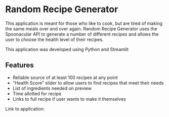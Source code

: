# Random Recipe Generator

This application is meant for those who like to cook, but are tired of making the same meals over and over again. Random Recipe Generator uses the Spoonacular API to generate a number of different recipes and allows the user to choose the health level of their recipes.

This application was developed using Python and Streamlit

## Features

- Reliable source of at least 100 recipes at any point
- "Health Score" slider to allow users to find recipes that meet their needs
- List of ingredients needed on preview
- Time allotted for recipe
- Links to full recipe if user wants to make it themselves

Link to application: 
